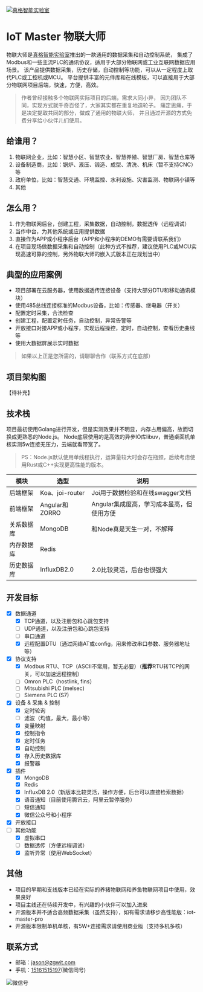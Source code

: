 [![真格智能实验室](https://labs.zgwit.com/logo.png)](https://labs.zgwit.com)

# IoT Master 物联大师

物联大师是[真格智能实验室](https://labs.zgwit.com)推出的一款通用的数据采集和自动控制系统， 
集成了Modbus和一些主流PLC的通讯协议，适用于大部分物联网或工业互联网数据应用场景。
该产品提供数据采集，历史存储，自动控制等功能，可以从一定程度上取代PLC或工控机或MCU。 
平台提供丰富的元件库和在线模板，可以直接用于大部分物联网项目后端，快速，方便，高效。

> 作者曾经接触多个物联网实际项目的后端，需求大同小异， 因为团队不同，实现方式就千奇百怪了，大家其实都在重复地造轮子。
> 痛定思痛，于是决定提取共同的部分，做成了通用的物联大师， 并且通过开源的方式免费分享给小伙伴儿们使用。

## 给谁用？

1. 物联网企业，比如：智慧小区、智慧农业、智慧养殖、智慧厂房、智慧仓库等
2. 设备制造商，比如：锅炉、液压、锻造、成型、清洗、机床（暂不支持CNC）等
3. 政府单位，比如：智慧交通、环境监控、水利设施、灾害监测、物联网小镇等
4. 其他

## 怎么用？

1. 作为物联网后台，创建工程，采集数据，自动控制，数据透传（远程调试）
2. 当作中台，为其他系统或应用提供数据
3. 直接作为APP或小程序后台（APP和小程序的DEMO有需要请联系我们）
4. 在项目现场做数据采集和自动控制（此种方式不推荐，建议使用PLC或MCU实现高速可靠的控制，另外物联大师的嵌入式版本正在规划当中）


## 典型的应用案例

- 项目部署在云服务器，使用数据透传连接设备（支持大部分DTU和移动通讯模块）
- 使用485总线连接标准的Modbus设备，比如：传感器、继电器（开关）
- 配置定时采集，合法检查
- 创建工程，配置定时任务，自动控制，异常告警等
- 开放接口对接APP或小程序，实现远程操控，定时，自动控制，查看历史曲线等
- 使用大数据屏展示实时数据

> 如果以上正是您所需的，请聊聊合作（联系方式在底部）


## 项目架构图

【待补充】

## 技术栈

项目最初使用Golang进行开发，但是实测效果并不明显，内存占用偏高，故而切换成更熟悉的Node.js。
Node底层使用的是高效的异步IO库libuv，普通桌面机单核实测5w连接无压力，云端就看带宽了。

> PS：Node.js默认使用单线程执行，运算量较大时会存在瓶颈，后续考虑使用Rust或C++实现更高性能的版本。


| 模块        | 选型    |  说明  |
| --------   | -----   | ---- |
| 后端框架     | Koa、joi-router    |  Joi用于数据检验和在线swagger文档  |
| 前端框架     | Angular和ZORRO    |  Angular集成度高，学习成本虽高，但使用方便  |
| 关系数据库   | MongoDB    |   和Node真是天生一对，不解释    |
| 内存数据库   | Redis      |       |
| 历史数据库   | InfluxDB2.0 |  2.0比较灵活，后台也很强大    |

## 开发目标

- [x] 数据通道
    - [x] TCP通道，以及注册包和心跳包支持
    - [ ] UDP通道，以及注册包和心跳包支持
    - [ ] 串口通道
    - [x] 远程配置DTU（通过网络AT或config，用来修改串口参数、服务器地址等）
- [x] 协议支持
    - [x] Modbus RTU、TCP（ASCII不常用，暂无必要）（**推荐**RTU转TCP的网关，可以加速远程控制）
    - [ ] Omron PLC（hostlink, fins）
    - [ ] Mitsubishi PLC (melsec)
    - [ ] Siemens PLC (S7)
- [x] 设备 & 采集 & 控制
    - [x] 定时轮询
    - [ ] 滤波（均值，最大，最小等）
    - [x] 变量映射
    - [x] 控制指令
    - [x] 定时任务
    - [x] 自动控制
    - [x] 存入历史数据库
    - [x] 报警器
- [x] 插件
    - [x] MongoDB
    - [x] Redis
    - [x] InfluxDB 2.0（新版本比较灵活，操作方便，后台可以直接检索数据）
    - [x] 语音通知（目前使用腾讯云，阿里云暂停服务）
    - [ ] 短信通知
    - [x] 微信公众号和小程序
- [x] 开放接口
- [ ] 其他功能
    - [x] 虚拟串口
    - [ ] 数据透传（方便远程调试）
    - [x] 监听异常（使用WebSocket）

## 其他

- 项目的早期和支线版本已经在实际的养猪物联网和养鱼物联网项目中使用，效果良好
- 项目主线还在待续开发中，有兴趣的小伙伴可以加入进来
- 开源版本并不适合高频数据采集（虽然支持），如有需求请移步高性能版：iot-master-pro
- 开源版本限制单机单核，有5W+连接需求请使用商业版（支持多机多核）

## 联系方式

- 邮箱：[jason@zgwit.com](mailto:jason@zgwit.com)
- 手机：[15161515197](tel:15161515197)(微信同号)

![微信号](https://labs.zgwit.com/qrcode.jpg)

